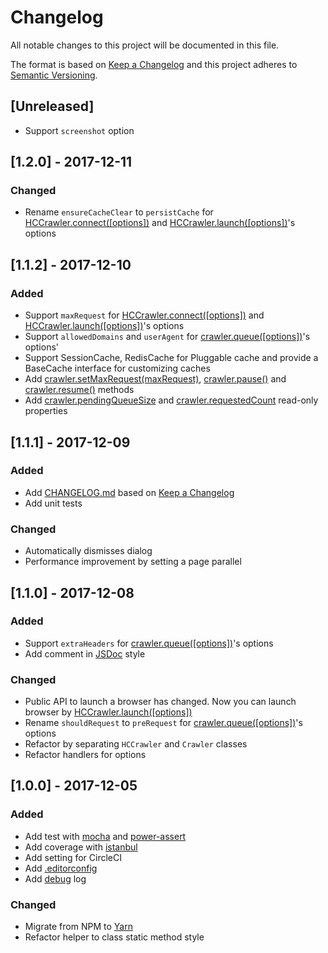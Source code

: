 # Changelog
All notable changes to this project will be documented in this file.

The format is based on [Keep a Changelog](http://keepachangelog.com/en/1.0.0/)
and this project adheres to [Semantic Versioning](http://semver.org/spec/v2.0.0.html).

## [Unreleased]

- Support `screenshot` option

## [1.2.0] - 2017-12-11
### Changed

- Rename `ensureCacheClear` to `persistCache` for [HCCrawler.connect([options])](https://github.com/yujiosaka/headless-chrome-crawler#hccrawlerconnectoptions) and [HCCrawler.launch([options])](https://github.com/yujiosaka/headless-chrome-crawler#hccrawlerlaunchoptions)'s options

## [1.1.2] - 2017-12-10
### Added

- Support `maxRequest` for [HCCrawler.connect([options])](https://github.com/yujiosaka/headless-chrome-crawler#hccrawlerconnectoptions) and [HCCrawler.launch([options])](https://github.com/yujiosaka/headless-chrome-crawler#hccrawlerlaunchoptions)'s options
- Support `allowedDomains` and `userAgent` for [crawler.queue([options])](https://github.com/yujiosaka/headless-chrome-crawler#crawlerqueueoptions)'s options'
- Support SessionCache, RedisCache for Pluggable cache and provide a BaseCache interface for customizing caches
- Add [crawler.setMaxRequest(maxRequest)](https://github.com/yujiosaka/headless-chrome-crawler#crawlersetmaxrequestmaxrequest), [crawler.pause()](https://github.com/yujiosaka/headless-chrome-crawler#crawlerpause) and [crawler.resume()](https://github.com/yujiosaka/headless-chrome-crawler#crawlerresume) methods
- Add [crawler.pendingQueueSize](https://github.com/yujiosaka/headless-chrome-crawler#crawlerpendingqueuesize) and [crawler.requestedCount](https://github.com/yujiosaka/headless-chrome-crawler#crawlerrequestedcount) read-only properties

## [1.1.1] - 2017-12-09
### Added

- Add [CHANGELOG.md](https://github.com/yujiosaka/headless-chrome-crawler/blob/master/CHANGELOG.md) based on [Keep a Changelog](http://keepachangelog.com/en/1.0.0/)
- Add unit tests

### Changed

- Automatically dismisses dialog
- Performance improvement by setting a page parallel

## [1.1.0] - 2017-12-08
### Added

- Support `extraHeaders` for [crawler.queue([options])](https://github.com/yujiosaka/headless-chrome-crawler#crawlerqueueoptions)'s options
- Add comment in [JSDoc](http://usejsdoc.org) style

### Changed

- Public API to launch a browser has changed. Now you can launch browser by [HCCrawler.launch([options])](https://github.com/yujiosaka/headless-chrome-crawler#hccrawlerlaunchoptions)
- Rename `shouldRequest` to `preRequest` for [crawler.queue([options])](https://github.com/yujiosaka/headless-chrome-crawler#crawlerqueueoptions)'s options
- Refactor by separating `HCCrawler` and `Crawler` classes
- Refactor handlers for options

## [1.0.0] - 2017-12-05
### Added

- Add test with [mocha](https://mochajs.org) and [power-assert](https://github.com/power-assert-js/power-assert)
- Add coverage with [istanbul](https://github.com/gotwarlost/istanbul)
- Add setting for CircleCI
- Add [.editorconfig](http://editorconfig.org/)
- Add [debug](https://github.com/visionmedia/debug) log

### Changed

- Migrate from NPM to [Yarn](https://yarnpkg.com/lang/en/)
- Refactor helper to class static method style
